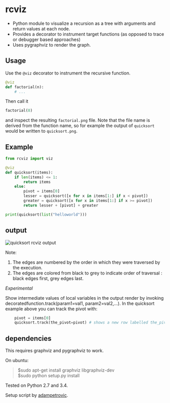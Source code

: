 
rcviz
=======

* Python module to visualize a recursion as a tree with arguments and return values at each node.
* Provides a decorator to instrument target functions (as opposed to trace or debugger based approaches)
* Uses pygraphviz to render the graph.

## Usage

Use the `@viz` decorator to instrument the recursive function.

```python
@viz
def factorial(n):
    # ...
```

Then call it


```python
factorial(8)
```

and inspect the resulting `factorial.png` file. Note that the file name is
derived from the function name, so for example the output of `quicksort` would
be written to `quicksort.png`.

## Example

```python
from rcviz import viz

@viz
def quicksort(items):
    if len(items) <= 1:
        return items
    else:
        pivot = items[0]
        lesser = quicksort([x for x in items[1:] if x < pivot])
        greater = quicksort([x for x in items[1:] if x >= pivot])
        return lesser + [pivot] + greater

print(quicksort(list("helloworld")))
```

## output
![quicksort rcviz output](http://s30.postimg.org/7chmr6q35/sort.png)

Note:
1. The edges are numbered by the order in which they were traversed by the execution.
2. The edges are colored from black to grey to indicate order of traversal : black edges first, grey edges last.

*Experimental*

Show intermediate values of local variables in the output render by invoking decoratedfunction.track(param1=val1, param2=val2,...). In the quicksort example above you can track the pivot with:

```python
	pivot = items[0]
	quicksort.track(the_pivot=pivot) # shows a new row labelled the_pivot in each node
```

## dependencies

This requires graphviz and pygraphviz to work.

On ubuntu:

> $sudo apt-get install graphviz libgraphviz-dev<br>
> $sudo python setup.py install <br>

Tested on Python 2.7 and 3.4.

Setup script by [adampetrovic](https://github.com/adampetrovic).

